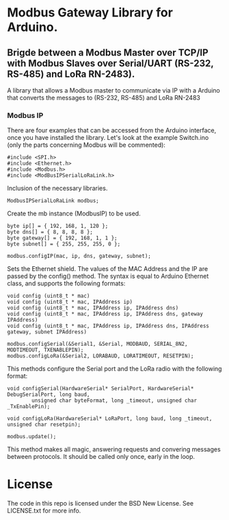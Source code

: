 Modbus Gateway Library for Arduino.
==========================================================================
<h2>Brigde between a Modbus Master over TCP/IP with Modbus Slaves over Serial/UART (RS-232, RS-485) and LoRa RN-2483).</h2>

A library that allows a Modbus master to communicate via IP with a Arduino that converts the messages to (RS-232, RS-485) and LoRa RN-2483

<h3>Modbus IP</h3>

There are four examples that can be accessed from the Arduino interface, once you have installed the library.
Let's look at the example Switch.ino (only the parts concerning Modbus will be commented):

```
#include <SPI.h>
#include <Ethernet.h>
#include <Modbus.h>
#include <ModBusIPSerialLoRaLink.h>
```
Inclusion of the necessary libraries.


```
ModbusIPSerialLoRaLink modbus;
```
Create the mb instance (ModbusIP) to be used.


```
byte ip[] = { 192, 168, 1, 120 };
byte dns[] = { 8, 8, 8, 8 };
byte gateway[] = { 192, 168, 1, 1 };
byte subnet[] = { 255, 255, 255, 0 };

modbus.configIP(mac, ip, dns, gateway, subnet);
```

Sets the Ethernet shield. The values ​​of the MAC Address and the IP are passed by the config() method.
The syntax is equal to Arduino Ethernet class, and supports the following formats:

```
void config (uint8_t * mac)
void config (uint8_t * mac, IPAddress ip)
void config (uint8_t * mac, IPAddress ip, IPAddress dns)
void config (uint8_t * mac, IPAddress ip, IPAddress dns, gateway IPAddress)
void config (uint8_t * mac, IPAddress ip, IPAddress dns, IPAddress gateway, subnet IPAddress)
```

```
modbus.configSerial(&Serial1, &Serial, MODBAUD, SERIAL_8N2, MODTIMEOUT, TXENABLEPIN);
modbus.configLoRa(&Serial2, LORABAUD, LORATIMEOUT, RESETPIN);
```

This methods configure the Serial port and the LoRa radio with the following format:
```
void configSerial(HardwareSerial* SerialPort, HardwareSerial* DebugSerialPort, long baud,
        unsigned char byteFormat, long _timeout, unsigned char _TxEnablePin);

void configLoRa(HardwareSerial* LoRaPort, long baud, long _timeout, unsigned char resetpin);
```

```
modbus.update();
```

This method makes all magic, answering requests and convering messages between protocols.
It should be called only once, early in the loop.


License
=======
The code in this repo is licensed under the BSD New License. See LICENSE.txt for more info.
